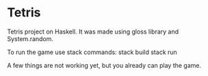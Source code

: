 # Tetris
Tetris project on Haskell.
It was made using gloss library and System.random.

To run the game use stack commands:
stack build 
stack run

A few things are not working yet, but you already can play the game.

